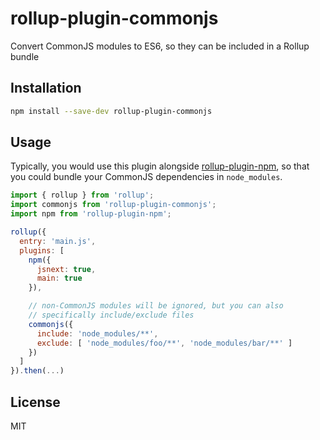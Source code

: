 # rollup-plugin-commonjs

Convert CommonJS modules to ES6, so they can be included in a Rollup bundle


## Installation

```bash
npm install --save-dev rollup-plugin-commonjs
```


## Usage

Typically, you would use this plugin alongside [rollup-plugin-npm](https://github.com/rollup/rollup-plugin-npm), so that you could bundle your CommonJS dependencies in `node_modules`.

```js
import { rollup } from 'rollup';
import commonjs from 'rollup-plugin-commonjs';
import npm from 'rollup-plugin-npm';

rollup({
  entry: 'main.js',
  plugins: [
    npm({
      jsnext: true,
      main: true
    }),

    // non-CommonJS modules will be ignored, but you can also
    // specifically include/exclude files
    commonjs({
      include: 'node_modules/**',
      exclude: [ 'node_modules/foo/**', 'node_modules/bar/**' ]
    })
  ]
}).then(...)
```


## License

MIT

